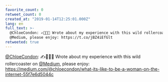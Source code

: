 ```yaml
---
favorite_count: 0
retweet_count: 0
created_at: "2019-01-14T12:25:01.000Z"
lang: en
full_text: >-
  @ChloeCondon: ✍️👩🏼‍💻 Wrote about my experience with this wild rollercoaster on
  @Medium, please enjoy: https://t.co/jBZ4iEfGlt
retweeted: true
---
```


[@ChloeCondon](https://twitter.com/ChloeCondon): ✍️👩🏼‍💻 Wrote about my experience
with this wild rollercoaster on [@Medium](https://twitter.com/Medium), please
enjoy:
<https://medium.com/@chloecondon/what-its-like-to-be-a-woman-on-the-internet-55f7e6d5044c>

